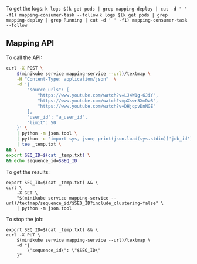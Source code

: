 To get the logs:
`k logs $(k get pods | grep mapping-deploy | cut -d ' ' -f1) mapping-consumer-task --follow`
`k logs $(k get pods | grep mapping-deploy | grep Running | cut -d ' ' -f1) mapping-consumer-task --follow`

## Mapping API
To call the API:

```bash
curl -X POST \
    $(minikube service mapping-service --url)/textmap \
    -H "Content-Type: application/json"  \
    -d '{
        "source_urls": [
            "https://www.youtube.com/watch?v=LJ4W1g-6JiY",
            "https://www.youtube.com/watch?v=pXswr3XmDw8",
            "https://www.youtube.com/watch?v=DHjqpvDnNGE"
        ],
        "user_id": "a_user_id",
        "limit": 50
    }' \
    | python -m json.tool \
    | python -c "import sys, json; print(json.load(sys.stdin)['job_id'])" \
    | tee _temp.txt \
&& \
export SEQ_ID=$(cat _temp.txt) \
&& echo sequence_id=$SEQ_ID
```

To get the results:
```shell
export SEQ_ID=$(cat _temp.txt) && \
curl \
    -X GET \
    "$(minikube service mapping-service --url)/textmap/sequence_id/$SEQ_ID?include_clustering=false" \
    | python -m json.tool
```



To stop the job:
```shell
export SEQ_ID=$(cat _temp.txt) && \
curl -X PUT \
    $(minikube service mapping-service --url)/textmap \
    -d "{
        \"sequence_id\": \"$SEQ_ID\"
    }"
```